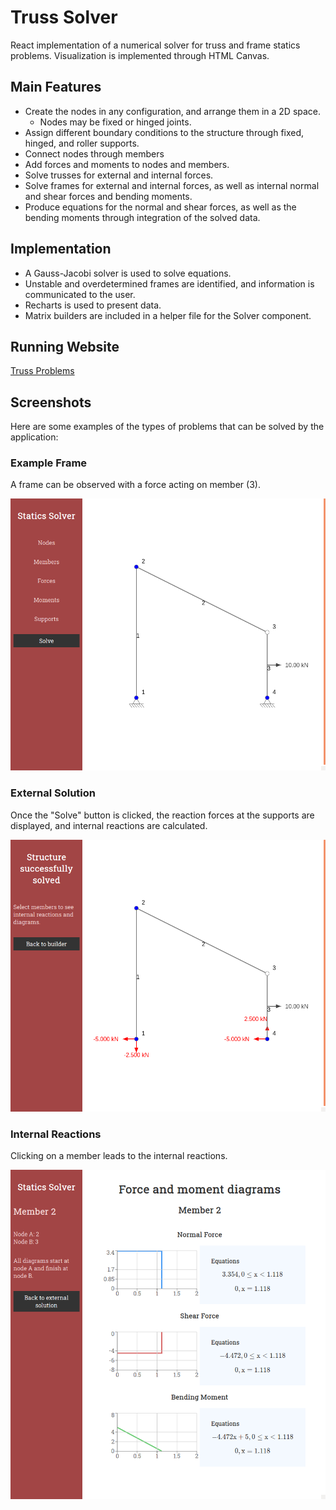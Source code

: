 # Truss Solver
React implementation of a numerical solver for truss and frame statics problems. Visualization is implemented through HTML Canvas.
## Main Features
- Create the nodes in any configuration, and arrange them in a 2D space.
    - Nodes may be fixed or hinged joints.
- Assign different boundary conditions to the structure through fixed, hinged, and roller supports.
- Connect nodes through members
- Add forces and moments to nodes and members.
- Solve trusses for external and internal forces.
- Solve frames for external and internal forces, as well as internal normal and shear forces and bending moments.
- Produce equations for the normal and shear forces, as well as the bending moments through integration of the solved data.
## Implementation
- A Gauss-Jacobi solver is used to solve equations.
- Unstable and overdetermined frames are identified, and information is communicated to the user.
- Recharts is used to present data.
- Matrix builders are included in a helper file for the Solver component.
## Running Website
[Truss Problems](https://trussproblems.com/)
## Screenshots
Here are some examples of the types of problems that can be solved by the application:
### Example Frame
A frame can be observed with a force acting on member (3).

![Example Frame](screenshots/truss.png)
### External Solution
Once the "Solve" button is clicked, the reaction forces at the supports are displayed, and internal reactions are calculated.

![External solution](screenshots/external-solution.png)
### Internal Reactions
Clicking on a member leads to the internal reactions.

![Internal reactions](screenshots/internal-reactions.png)
